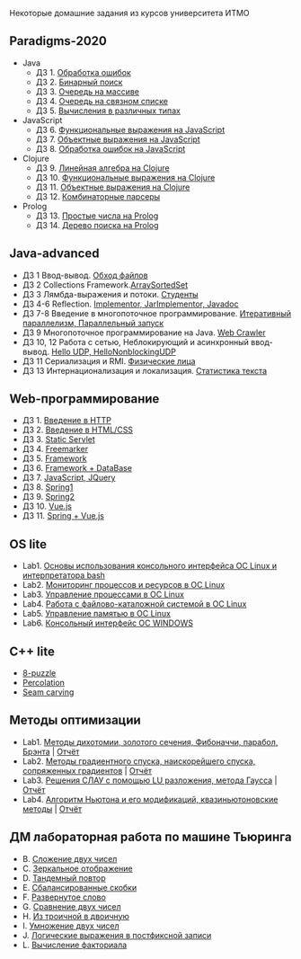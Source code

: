 Некоторые домашние задания из курсов университета ИТМО

Paradigms-2020
----

 * Java
   * ДЗ 1. [Обработка ошибок](https://github.com/AntonDubrovin/ITMO-University/tree/master/programming/2semestr/Java/DZ1)
   * ДЗ 2. [Бинарный поиск](https://github.com/AntonDubrovin/ITMO-University/tree/master/programming/2semestr/Java/DZ2)
   * ДЗ 3. [Очередь на массиве](https://github.com/AntonDubrovin/ITMO-University/tree/master/programming/2semestr/Java/DZ3)
   * ДЗ 4. [Очередь на связном списке](https://github.com/AntonDubrovin/ITMO-University/tree/master/programming/2semestr/Java/DZ4)
   * ДЗ 5. [Вычисления в различных типах](https://github.com/AntonDubrovin/ITMO-University/tree/master/programming/2semestr/Java/DZ5)
 * JavaScript
   * ДЗ 6. [Функциональные выражения на JavaScript](https://github.com/AntonDubrovin/ITMO-University/tree/master/programming/2semestr/JavaScript/dz6)
   * ДЗ 7. [Объектные выражения на JavaScript](https://github.com/AntonDubrovin/ITMO-University/tree/master/programming/2semestr/JavaScript/hw7)
   * ДЗ 8. [Обработка ошибок на JavaScript](https://github.com/AntonDubrovin/ITMO-University/tree/master/programming/2semestr/JavaScript/dz8)
 * Clojure
   * ДЗ 9. [Линейная алгебра на Clojure](https://github.com/AntonDubrovin/ITMO-University/tree/master/programming/2semestr/clojure/dz9)
   * ДЗ 10. [Функциональные выражения на Clojure](https://github.com/AntonDubrovin/ITMO-University/tree/master/programming/2semestr/clojure/dz10)
   * ДЗ 11. [Объектные выражения на Clojure](https://github.com/AntonDubrovin/ITMO-University/tree/master/programming/2semestr/clojure/dz11)
   * ДЗ 12. [Комбинаторные парсеры](https://github.com/AntonDubrovin/ITMO-University/tree/master/programming/2semestr/clojure/dz12)
 * Prolog
   * ДЗ 13. [Простые числа на Prolog](https://github.com/AntonDubrovin/ITMO-University/blob/master/programming/2semestr/Prolog/primes.pl)
   * ДЗ 14. [Дерево поиска на Prolog](https://github.com/AntonDubrovin/ITMO-University/blob/master/programming/2semestr/Prolog/tree-map.pl)

Java-advanced
----

 * ДЗ 1 Ввод-вывод. [Обход файлов](https://github.com/AntonDubrovin/ITMO-University/tree/master/programming/4semestr/dz1(walk))
 * ДЗ 2 Collections Framework.[ArraySortedSet](https://github.com/AntonDubrovin/ITMO-University/tree/master/programming/4semestr/dz2(arrayset))
 * ДЗ 3 Лямбда-выражения и потоки. [Студенты](https://github.com/AntonDubrovin/ITMO-University/tree/master/programming/4semestr/dz3(student))
 * ДЗ 4-6 Reflection. [Implementor, JarImplementor, Javadoc](https://github.com/AntonDubrovin/ITMO-University/tree/master/programming/4semestr/dz4-6(Implementor%2C%20jar%2C%20javadoc))
 * ДЗ 7-8 Введение в многопоточное программирование. [Итеративный параллелизм, Параллельный запуск](https://github.com/AntonDubrovin/ITMO-University/tree/master/programming/4semestr/dz78(parallelism))
 * ДЗ 9 Многопоточное программирование на Java. [Web Crawler](https://github.com/AntonDubrovin/ITMO-University/tree/master/programming/4semestr/dz9(webCrawler))
 * ДЗ 10, 12 Работа с сетью, Неблокирующий и асинхронный ввод-вывод. [Hello UDP, HelloNonblockingUDP](https://github.com/AntonDubrovin/ITMO-University/tree/master/programming/4semestr/dz10%2C12(UDP%20client%2C%20server))
 * ДЗ 11 Сериализация и RMI. [Физические лица](https://github.com/AntonDubrovin/ITMO-University/tree/master/programming/4semestr/dz11(serialization%2C%20rmi))
 * ДЗ 13 Интернационализация и локализация. [Статистика текста](https://github.com/AntonDubrovin/ITMO-University/tree/master/programming/4semestr/dz13(textStatistics))

Web-программирование
----

 * ДЗ 1. [Введение в HTTP](https://github.com/AntonDubrovin/ITMO-University/tree/master/Web/HTTP-Server)
 * ДЗ 2. [Введение в HTML/CSS](https://github.com/AntonDubrovin/ITMO-University/tree/master/Web/lesson2(css))
 * ДЗ 3. [Static Servlet](https://github.com/AntonDubrovin/ITMO-University/tree/master/Web/lesson3(static%20servlet)/wp3)
 * ДЗ 4. [Freemarker](https://github.com/AntonDubrovin/ITMO-University/tree/master/Web/lesson4(freemarker))
 * ДЗ 5. [Framework](https://github.com/AntonDubrovin/ITMO-University/tree/master/Web/lesson5(framework))
 * ДЗ 6. [Framework + DataBase](https://github.com/AntonDubrovin/ITMO-University/tree/master/Web/lesson6(DB%2Center%2Cregister))
 * ДЗ 7. [JavaScript, JQuery](https://github.com/AntonDubrovin/ITMO-University/tree/master/Web/lesson7(js%2C%20jQuery))
 * ДЗ 8. [Spring1](https://github.com/AntonDubrovin/ITMO-University/tree/master/Web/lesson8(spring))
 * ДЗ 9. [Spring2](https://github.com/AntonDubrovin/ITMO-University/tree/master/Web/lesson9(spring))
 * ДЗ 10. [Vue.js](https://github.com/AntonDubrovin/ITMO-University/tree/master/Web/lesson10(vue.js))
 * ДЗ 11. [Spring + Vue.js](https://github.com/AntonDubrovin/ITMO-University/tree/master/Web/lesson11(vueJS%2Cspring))

OS lite
----

 * Lab1. [Основы использования консольного интерфейса ОС Linux и интерпретатора bash](https://github.com/AntonDubrovin/ITMO-University/tree/master/OS/lab1)
 * Lab2. [Мониторинг процессов и ресурсов в ОС Linux](https://github.com/AntonDubrovin/ITMO-University/tree/master/OS/lab2)
 * Lab3. [Управление процессами в ОС Linux](https://github.com/AntonDubrovin/ITMO-University/tree/master/OS/lab3)
 * Lab4. [Работа с файлово-каталожной системой в ОС Linux](https://github.com/AntonDubrovin/ITMO-University/tree/master/OS/lab4)
 * Lab5. [Управление памятью в ОС Linux](https://github.com/AntonDubrovin/ITMO-University/tree/master/OS/lab5)
 * Lab6. [Консольный интерфейс ОС WINDOWS](https://github.com/AntonDubrovin/ITMO-University/tree/master/OS/lab6)

C++ lite
----

 * [8-puzzle](https://github.com/AntonDubrovin/ITMO-University/tree/master/C%2B%2B/8-puzzle)
 * [Percolation](https://github.com/AntonDubrovin/ITMO-University/tree/master/C%2B%2B/percolation)
 * [Seam carving](https://github.com/AntonDubrovin/ITMO-University/tree/master/C%2B%2B/seam-carving)

Методы оптимизации
----

 * Lab1. [Методы дихотомии, золотого сечения, Фибоначчи, парабол, Брэнта](https://github.com/AntonDubrovin/OptimizationMethods/tree/master/src/info/metopt/approx/oneDimensional) | [Отчёт](https://github.com/AntonDubrovin/ITMO-University/blob/master/OptimizationMethodsReports/%D0%9E%D1%82%D1%87%D1%91%D1%821%D0%BB%D0%B0%D0%B1%D0%B0.pdf)
 * Lab2. [Методы градиентного спуска, наискорейшего спуска, сопряженных градиентов](https://github.com/AntonDubrovin/OptimizationMethods/tree/master/src/info/metopt/approx/gradient) | [Отчёт](https://github.com/AntonDubrovin/ITMO-University/blob/master/OptimizationMethodsReports/%D0%9E%D1%82%D1%87%D1%91%D1%822%D0%BB%D0%B0%D0%B1%D0%B0.pdf)
 * Lab3. [Решения СЛАУ с помощью LU разложения, метода Гаусса](https://github.com/AntonDubrovin/Gauss) | [Отчёт](https://github.com/AntonDubrovin/ITMO-University/blob/master/OptimizationMethodsReports/%D0%9E%D1%82%D1%87%D1%91%D1%823%D0%BB%D0%B0%D0%B1%D0%B0.pdf)
 * Lab4. [Алгоритм Ньютона и его модификаций, квазиньютоновские методы](https://github.com/AntonDubrovin/Newton) | [Отчёт](https://github.com/AntonDubrovin/ITMO-University/blob/master/OptimizationMethodsReports/%D0%9E%D1%82%D1%87%D1%91%D1%824%D0%BB%D0%B0%D0%B1%D0%B0.pdf)

ДМ лабораторная работа по машине Тьюринга
---

 * B. [Сложение двух чисел](https://github.com/AntonDubrovin/ITMO-University/blob/master/TuringMachine/aplusb.out)
 * C. [Зеркальное отображение](https://github.com/AntonDubrovin/ITMO-University/blob/master/TuringMachine/mirror.out)
 * D. [Тандемный повтор](https://github.com/AntonDubrovin/ITMO-University/blob/master/TuringMachine/tandem.out)
 * E. [Сбалансированные скобки](https://github.com/AntonDubrovin/ITMO-University/blob/master/TuringMachine/balanced.out)
 * F. [Развернутое слово](https://github.com/AntonDubrovin/ITMO-University/blob/master/TuringMachine/reverse.out)
 * G. [Сравнение двух чисел](https://github.com/AntonDubrovin/ITMO-University/blob/master/TuringMachine/less.out)
 * H. [Из троичной в двоичную](https://github.com/AntonDubrovin/ITMO-University/blob/master/TuringMachine/convertto2.out)
 * I. [Умножение двух чисел](https://github.com/AntonDubrovin/ITMO-University/blob/master/TuringMachine/multiplication.out)
 * J. [Логические выражения в постфиксной записи](https://github.com/AntonDubrovin/ITMO-University/blob/master/TuringMachine/postfixlogic.out)
 * L. [Вычисление факториала](https://github.com/AntonDubrovin/ITMO-University/blob/master/TuringMachine/factorial.out)

